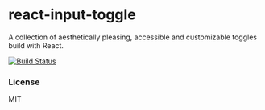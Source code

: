 # react-input-toggle

A collection of aesthetically pleasing, accessible and customizable toggles build with React.

[![Build Status](https://travis-ci.org/enjoylife/react-input-toggle.svg?branch=master)](https://travis-ci.org/enjoylife/react-input-toggle)

### License

MIT
